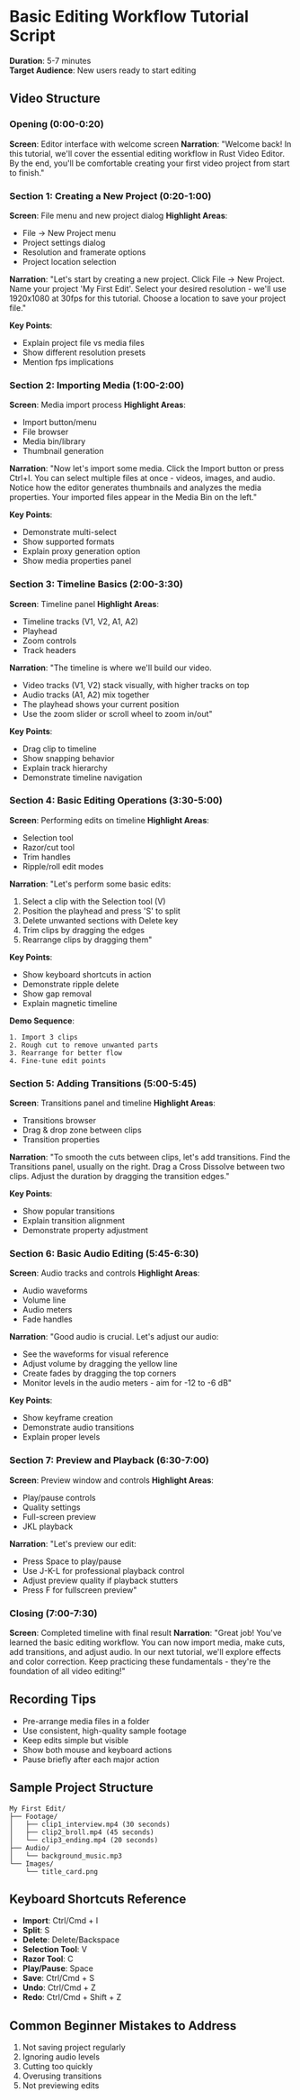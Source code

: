 # Basic Editing Workflow Tutorial Script
**Duration**: 5-7 minutes  
**Target Audience**: New users ready to start editing

## Video Structure

### Opening (0:00-0:20)
**Screen**: Editor interface with welcome screen
**Narration**: "Welcome back! In this tutorial, we'll cover the essential editing workflow in Rust Video Editor. By the end, you'll be comfortable creating your first video project from start to finish."

### Section 1: Creating a New Project (0:20-1:00)
**Screen**: File menu and new project dialog
**Highlight Areas**:
- File → New Project menu
- Project settings dialog
- Resolution and framerate options
- Project location selection

**Narration**:
"Let's start by creating a new project. Click File → New Project.
Name your project 'My First Edit'.
Select your desired resolution - we'll use 1920x1080 at 30fps for this tutorial.
Choose a location to save your project file."

**Key Points**:
- Explain project file vs media files
- Show different resolution presets
- Mention fps implications

### Section 2: Importing Media (1:00-2:00)
**Screen**: Media import process
**Highlight Areas**:
- Import button/menu
- File browser
- Media bin/library
- Thumbnail generation

**Narration**:
"Now let's import some media. Click the Import button or press Ctrl+I.
You can select multiple files at once - videos, images, and audio.
Notice how the editor generates thumbnails and analyzes the media properties.
Your imported files appear in the Media Bin on the left."

**Key Points**:
- Demonstrate multi-select
- Show supported formats
- Explain proxy generation option
- Show media properties panel

### Section 3: Timeline Basics (2:00-3:30)
**Screen**: Timeline panel
**Highlight Areas**:
- Timeline tracks (V1, V2, A1, A2)
- Playhead
- Zoom controls
- Track headers

**Narration**:
"The timeline is where we'll build our video. 
- Video tracks (V1, V2) stack visually, with higher tracks on top
- Audio tracks (A1, A2) mix together
- The playhead shows your current position
- Use the zoom slider or scroll wheel to zoom in/out"

**Key Points**:
- Drag clip to timeline
- Show snapping behavior
- Explain track hierarchy
- Demonstrate timeline navigation

### Section 4: Basic Editing Operations (3:30-5:00)
**Screen**: Performing edits on timeline
**Highlight Areas**:
- Selection tool
- Razor/cut tool
- Trim handles
- Ripple/roll edit modes

**Narration**:
"Let's perform some basic edits:
1. Select a clip with the Selection tool (V)
2. Position the playhead and press 'S' to split
3. Delete unwanted sections with Delete key
4. Trim clips by dragging the edges
5. Rearrange clips by dragging them"

**Key Points**:
- Show keyboard shortcuts in action
- Demonstrate ripple delete
- Show gap removal
- Explain magnetic timeline

**Demo Sequence**:
```
1. Import 3 clips
2. Rough cut to remove unwanted parts
3. Rearrange for better flow
4. Fine-tune edit points
```

### Section 5: Adding Transitions (5:00-5:45)
**Screen**: Transitions panel and timeline
**Highlight Areas**:
- Transitions browser
- Drag & drop zone between clips
- Transition properties

**Narration**:
"To smooth the cuts between clips, let's add transitions.
Find the Transitions panel, usually on the right.
Drag a Cross Dissolve between two clips.
Adjust the duration by dragging the transition edges."

**Key Points**:
- Show popular transitions
- Explain transition alignment
- Demonstrate property adjustment

### Section 6: Basic Audio Editing (5:45-6:30)
**Screen**: Audio tracks and controls
**Highlight Areas**:
- Audio waveforms
- Volume line
- Audio meters
- Fade handles

**Narration**:
"Good audio is crucial. Let's adjust our audio:
- See the waveforms for visual reference
- Adjust volume by dragging the yellow line
- Create fades by dragging the top corners
- Monitor levels in the audio meters - aim for -12 to -6 dB"

**Key Points**:
- Show keyframe creation
- Demonstrate audio transitions
- Explain proper levels

### Section 7: Preview and Playback (6:30-7:00)
**Screen**: Preview window and controls
**Highlight Areas**:
- Play/pause controls
- Quality settings
- Full-screen preview
- JKL playback

**Narration**:
"Let's preview our edit:
- Press Space to play/pause
- Use J-K-L for professional playback control
- Adjust preview quality if playback stutters
- Press F for fullscreen preview"

### Closing (7:00-7:30)
**Screen**: Completed timeline with final result
**Narration**:
"Great job! You've learned the basic editing workflow. You can now import media, make cuts, add transitions, and adjust audio. In our next tutorial, we'll explore effects and color correction. Keep practicing these fundamentals - they're the foundation of all video editing!"

## Recording Tips
- Pre-arrange media files in a folder
- Use consistent, high-quality sample footage
- Keep edits simple but visible
- Show both mouse and keyboard actions
- Pause briefly after each major action

## Sample Project Structure
```
My First Edit/
├── Footage/
│   ├── clip1_interview.mp4 (30 seconds)
│   ├── clip2_broll.mp4 (45 seconds)
│   └── clip3_ending.mp4 (20 seconds)
├── Audio/
│   └── background_music.mp3
└── Images/
    └── title_card.png
```

## Keyboard Shortcuts Reference
- **Import**: Ctrl/Cmd + I
- **Split**: S
- **Delete**: Delete/Backspace
- **Selection Tool**: V
- **Razor Tool**: C
- **Play/Pause**: Space
- **Save**: Ctrl/Cmd + S
- **Undo**: Ctrl/Cmd + Z
- **Redo**: Ctrl/Cmd + Shift + Z

## Common Beginner Mistakes to Address
1. Not saving project regularly
2. Ignoring audio levels
3. Cutting too quickly
4. Overusing transitions
5. Not previewing edits